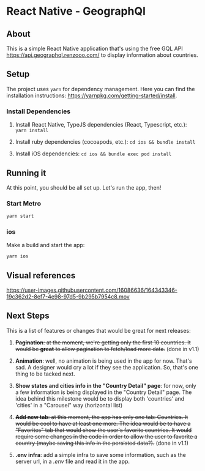 # React Native - GeographQl

## About

This is a simple React Native application that's using the free GQL API https://api.geographql.renzooo.com/ to display information about countries.

## Setup

The project uses `yarn` for dependency management. Here you can find the installation instructions: https://yarnpkg.com/getting-started/install.

### Install Dependencies

1. Install React Native, TypeJS dependencies (React, Typescript, etc.):
  `yarn install`

2. Install ruby dependencies (cocoapods, etc.):
  `cd ios && bundle install`

3. Install iOS dependencies:
  `cd ios && bundle exec pod install`

## Running it

At this point, you should be all set up. Let's run the app, then!

### Start Metro

```bash
yarn start
```

### ios

Make a build and start the app:
```bash
yarn ios
```


## Visual references

https://user-images.githubusercontent.com/16086636/164343346-19c362d2-8ef7-4e98-97d5-9b295b7954c8.mov

## Next Steps

This is a list of features or changes that would be great for next releases:

1. ~~**Pagination**: at the moment, we're getting only the first 10 countries. It would be **great** to allow pagination to fetch/load more data.~~ (done in v1.1)

2. **Animation**: well, no animation is being used in the app for now. That's sad. A designer would cry a lot if they see the application. So, that's one thing to be tacked next.

3.  **Show states and cities info in the "Country Detail" page**: for now, only a few information is being displayed in the "Country Detail" page. The idea behind this milestone would be to display both 'countries' and 'cities' in a "Carousel" way (horizontal list)

4. ~~**Add new tab**: at this moment, the app has only one tab: Countries. It would be cool to have at least one more. The idea would be to have a "Favorites" tab that would show the user's favorite countries. It would require some changes in the code in order to allow the user to favorite a country (maybe saving this info in the persisted data?).~~ (done in v1.1)

5. **.env infra**: add a simple infra to save some information, such as the server url, in a *.env* file and read it in the app.